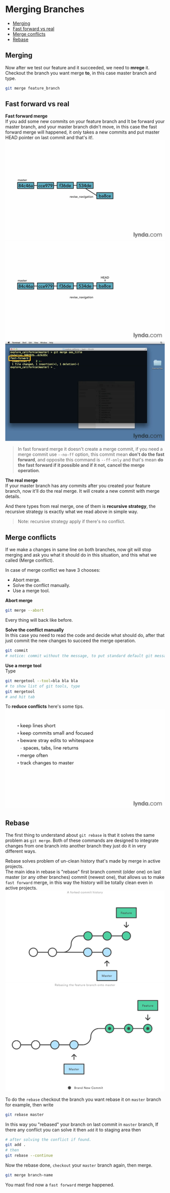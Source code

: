 # Merging Branches

* [Merging](#merging)
* [Fast forward vs real](#fast-forward-vs-real)
* [Merge conflicts](#merge-conflicts)
* [Rebase](#rebase)

## Merging
Now after we test our feature and it succeeded, we need to **mrege** it. <br>
Checkout the branch you want merge **to**, in this case master branch and type.
```bash
git merge feature_branch
```

## Fast forward vs real
**Fast forward merge** <br>
If you add some new commits on your feature branch and It be forward your master branch, and your master branch didn't move, in this case the fast forward merge will happened, it only takes a new commits and put master HEAD pointer on last commit and that's it!.
![real vs fast forward](./images/10-1-real-vs-fast-forward.jpg)
![fast forward digram](./images/10-1-2-fast-forward-digram.jpg)
![fast forward command](./images/10-1-3-fast-forward.jpg)

> In fast forward merge it doesn't create a merge commit, if you need a merge commit use <code>--no-ff</code> option, this commit mean **don't do the fast forward**, and opposite this command is <code>--ff-only</code> and that's mean **do the fast forward if it possible and if it not, cancel the merge operation**.

**The real merge** <br>
If your master branch has any commits after you created your feature branch, now it'll do the real merge. It will create a new commit with merge details.

And there types from real merge, one of them is **recursive strategy**, the recursive strategy is exactly what we read above in simple way.

> Note: recursive strategy apply if there's no conflict.

## Merge conflicts
If we make a changes in same line on both branches, now git will stop merging and ask you what it should do in this situation, and this what we called (Merge conflict).

In case of merge conflict we have 3 chooses:
* Abort merge.
* Solve the conflict manually.
* Use a merge tool.

**Abort merge**
```bash
git merge --abort
```
Every thing will back like before.

**Solve the conflict manually** <br>
In this case you need to read the code and decide what should do, after that just commit the new changes to succeed the merge operation.
```bash
git commit
# notice: commit without the message, to put standard default git message.
```

**Use a merge tool** <br>
Type
```bash
git mergetool --tool=bla bla bla
# to show list of git tools, type
git mergetool
# and hit tab
```

To **reduce conflicts** here's some tips.
![reduce conflicts](./images/10-5-reduce-conflicts.jpg)

## Rebase
The first thing to understand about <code>git rebase</code> is that it solves the same problem as <code>git merge</code>. Both of these commands are designed to integrate changes from one branch into another branch they just do it in very different ways.

Rebase solves problem of un-clean history that's made by merge in active projects. <br>
The main idea in rebase is "rebase" first branch commit (older one) on last master (or any other branches) commit (newest one), that allows us to make <code>fast forward</code> merge, in this way the history will be totally clean even in active projects.
![rabse explain image one](./images/9-2-rabse-explain.svg)
![rabse explain image two](./images/9-2-2-rabse-explain.svg)

To do the <code>rebase</code> checkout the branch you want rebase it on <code>master</code> branch for example, then write
```bash
git rebase master
```
In this way you "rebased" your branch on last commit in <code>master</code> branch, If there any conflict you can solve it then <code>add</code> it to staging area then
```bash
# after solving the conflict if found.
git add .
# then
git rebase --continue
```
Now the rebase done, <code>checkout</code> your <code>master</code> branch again, then merge.
```bash
git merge branch-name
```
You mast find now a <code>fast forward</code> merge happened.